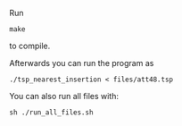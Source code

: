 Run

`make`

to compile.


Afterwards you can run the program as

`./tsp_nearest_insertion < files/att48.tsp`

You can also run all files with:

`sh ./run_all_files.sh`
